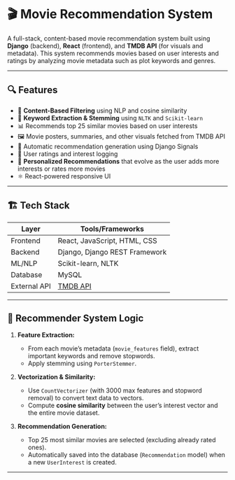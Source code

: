 # 🎬 Movie Recommendation System

A full-stack, content-based movie recommendation system built using **Django** (backend), **React** (frontend), and **TMDB API** (for visuals and metadata). This system recommends movies based on user interests and ratings by analyzing movie metadata such as plot keywords and genres.

---

## 🔍 Features

- 🔎 **Content-Based Filtering** using NLP and cosine similarity
- 🧠 **Keyword Extraction & Stemming** using `NLTK` and `Scikit-learn`
- 📊 Recommends top 25 similar movies based on user interests
- 🖼️ Movie posters, summaries, and other visuals fetched from TMDB API
- 🔄 Automatic recommendation generation using Django Signals
- 🧾 User ratings and interest logging
- 🧠 **Personalized Recommendations** that evolve as the user adds more interests or rates more movies
- ⚛️ React-powered responsive UI

---

## 🏗️ Tech Stack

| Layer        | Tools/Frameworks                           |
|-------------|---------------------------------------------|
| Frontend    | React, JavaScript, HTML, CSS                |
| Backend     | Django, Django REST Framework               |
| ML/NLP      | Scikit-learn, NLTK                          |
| Database    | MySQL           |
| External API| [TMDB API](https://www.themoviedb.org/)     |

---

## 🧠 Recommender System Logic

1. **Feature Extraction:**
   - From each movie’s metadata (`movie_features` field), extract important keywords and remove stopwords.
   - Apply stemming using `PorterStemmer`.

2. **Vectorization & Similarity:**
   - Use `CountVectorizer` (with 3000 max features and stopword removal) to convert text data to vectors.
   - Compute **cosine similarity** between the user’s interest vector and the entire movie dataset.

3. **Recommendation Generation:**
   - Top 25 most similar movies are selected (excluding already rated ones).
   - Automatically saved into the database (`Recommendation` model) when a new `UserInterest` is created.

---
